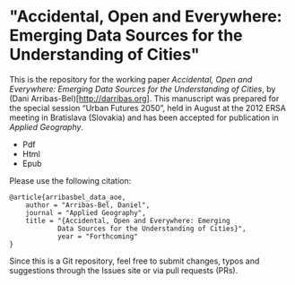 "Accidental, Open and Everywhere: Emerging Data Sources for the Understanding of Cities"
========================================================================================

This is the repository for the working paper *Accidental, Open and Everywhere: Emerging Data Sources for the Understanding of Cities*, by (Dani Arribas-Bel)[http://darribas.org]. This manuscript was prepared for the special session “Urban Futures 2050”, held in August at the 2012 ERSA meeting in Bratislava (Slovakia) and has been accepted for publication in *Applied Geography*. 

* Pdf
* Html
* Epub

Please use the following citation:

```
@article{arribasbel_data_aoe,
    author = "Arribas-Bel, Daniel",
    journal = "Applied Geography",
    title = "{Accidental, Open and Everywhere: Emerging
            Data Sources for the Understanding of Cities}",
            year = "Forthcoming"
}
```

Since this is a Git repository, feel free to submit changes, typos and
suggestions through the Issues site or via pull requests (PRs).

